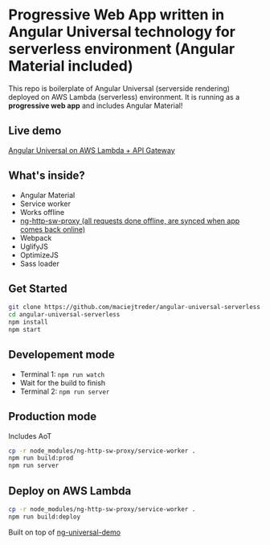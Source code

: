 # Progressive Web App written in Angular Universal technology for serverless environment (Angular Material included)
This repo is boilerplate of Angular Universal (serverside rendering) deployed on AWS Lambda (serverless) environment.
It is running as a **progressive web app** and includes Angular Material!

## Live demo
[Angular Universal on AWS Lambda + API Gateway](https://www.angular-universal-serverless.maciejtreder.com)

## What's inside?
* Angular Material
* Service worker
* Works offline
* [ng-http-sw-proxy (all requests done offline, are synced when app comes back online)](https://github.com/maciejtreder/ng-http-sw-proxy)
* Webpack
* UglifyJS
* OptimizeJS
* Sass loader


## Get Started
```sh
git clone https://github.com/maciejtreder/angular-universal-serverless.git
cd angular-universal-serverless
npm install
npm start
```

## Developement mode
* Terminal 1: ```npm run watch```
* Wait for the build to finish
* Terminal 2: ```npm run server```

## Production mode
Includes AoT
```sh
cp -r node_modules/ng-http-sw-proxy/service-worker .
npm run build:prod
npm run server
```

## Deploy on AWS Lambda
```sh
cp -r node_modules/ng-http-sw-proxy/service-worker .
npm run build:deploy
```

Built on top of [ng-universal-demo](https://github.com/FrozenPandaz/ng-universal-demo)
